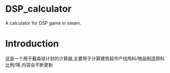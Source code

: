 # DSP_calculator
A calculator for DSP game in steam.

# Introduction
这是一个用于戴森球计划的计算器,主要用于计算建筑超市产线用料/物品制造原料比例/等,内容会不断更新

